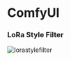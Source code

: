 # ComfyUI

### LoRa Style Filter
![lorastylefilter](https://github.com/user-attachments/assets/d68d9bfe-61c3-4d17-aae0-b3c39f7578c4)
